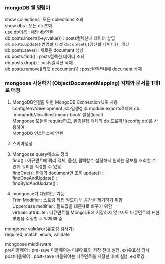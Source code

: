 ### mongoDB 쉘 명령어   
show collections : 모든 collections 조회   
show dbs : 모든 db 조회   
use db이름 : 해당 db연결      
db.posts.insert({key:value}) : posts컬렉션에 데이터 삽입   
db.posts.update({변경할 타겟 document},{갱신할 데이터}) : 갱신   
db.posts.save() : 새로운 document 생성   
db.posts.find() : posts컬렉션 데이터 조회   
db.posts.drop() : posts컬렉션 삭제   
db.posts.remove({타겟 dcocument}) : post컬렌션내에 document 삭제    
 
### mongoose 사용하기 (ObjectDocumentMapping) 객체와 문서를 1대1로 매칭   
1. MongoDB연결을 위한 MongoDB Connection URI 사용  
config/env/development.js파일생성 후 module.exports객체에 db: 'mongodb//localhost/mean-book' 설정(local)   
Mongoose 모듈을 require하고, 환경설정 객체의 db 프로퍼티(config.db)를 사용하여   
MongoDB 인스턴스에 연결   
   
2. 스키마생성

3. Mongoose query메소드 정리   
find() : 아규먼트에 쿼리 객체, 옵션, 콜백함수 설정해서 원하는 정보를 조회할 수 있게 쿼리를 작성할 수 있음.   
findOne() : 한개의 document만 조회
update() :   
findOneAndUpdate() :   
findByIdAndUpdate() :       

4. mongoose가 지원하는 기능   
Trim Modifier : 스트링 타입 필드이 빈 공간을 제거하기 위함   
Uppercase modifier : 필드값을 대문자로 바꾸기 위함   
virtuals attribute : 다큐먼트를 MongoDB에 저장하지 않고서도 다큐먼트의 표현방법을 수정할 수 있게 해 줌

mongoose validator(유효성 검사기)    
required, match, enum, validate   

mongoose middleware   
pre미들웨어 : pre-save 미들웨어는 다큐먼트의 저장 전에 실행, ex)유효성 검사      
post미들웨어 : post-save 미들웨어는 다큐먼트를 저장한 후에 실행, ex)로깅   
